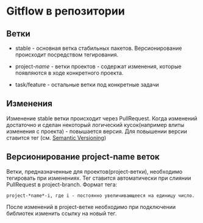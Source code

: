 # Gitflow в репозитории

## Ветки

- stable - основная ветка стабильных пакетов. Версионирование происходит посредством тегирования.

- project-*name* - ветки проектов - содержат изменения, которые появляются в ходе конкретного проекта.

- task/feature - остальные ветки под конкретные задачи

## Изменения

Изменение stable ветки происходит через PullRequest.
Когда изменений достаточно и сделан некоторый логический кусок(например влиты изменения с проекта) - 
повышается версия. Для повышении версии ставится тег (cм. [Semantic Versioning](https://semver.org))

## Версионирование project-name веток

Ветки, предназначенные для проектов(project-ветки), необходимо тегировать при изменениях. Тег ставится 
автоматически при слиянии PullRequest в project-branch.
Формат тега:
```
project-*name*-i, где i - постоянно увеличивающееся на единицу число.
```
После изменений в project-ветке необходимо при подключении библиотек изменить ссылку на новый тег.
